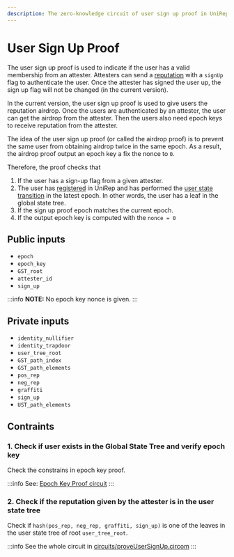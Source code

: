 ```yaml
---
description: The zero-knowledge circuit of user sign up proof in UniRep
---
```


# User Sign Up Proof

The user sign up proof is used to indicate if the user has a valid membership from an attester. Attesters can send a [reputation](../protocol/glossary/reputation.md) with a `signUp` flag to authenticate the user. Once the attester has signed the user up, the sign up flag will not be changed (in the current version).

In the current version, the user sign up proof is used to give users the reputation airdrop. Once the users are authenticated by an attester, the user can get the airdrop from the attester. Then the users also need epoch keys to receive reputation from the attester.

The idea of the user sign up proof (or called the airdrop proof) is to prevent the same user from obtaining airdrop twice in the same epoch. As a result, the airdrop proof output an epoch key a fix the nonce to `0`.

Therefore, the proof checks that

1. If the user has a sign-up flag from a given attester.
2. The user has [registered](https://unirep.gitbook.io/unirep/protocol/glossary/users-and-attesters#user) in UniRep and has performed the [user state transition](../protocol/glossary/user-state-transition.md) in the latest epoch. In other words, the user has a leaf in the global state tree.
3. If the sign up proof epoch matches the current epoch.
4. If the output epoch key is computed with the `nonce = 0`

## Public inputs

* `epoch`
* `epoch_key`
* `GST_root`
* `attester_id`
* `sign_up`

:::info
**NOTE:** No epoch key nonce is given.
:::

## Private inputs

* `identity_nullifier`
* `identity_trapdoor`
* `user_tree_root`
* `GST_path_index`
* `GST_path_elements`
* `pos_rep`
* `neg_rep`
* `graffiti`
* `sign_up`
* `UST_path_elements`

## Contraints

### 1. Check if user exists in the Global State Tree and verify epoch key

Check the constrains in epoch key proof.

:::info
See: [Epoch Key Proof circuit](epoch-key-proof.md)
:::

### 2. Check if the reputation given by the attester is in the user state tree

Check if `hash(pos_rep, neg_rep, graffiti, sign_up)` is one of the leaves in the user state tree of root `user_tree_root`.

:::info
See the whole circuit in [circuits/proveUserSignUp.circom](https://github.com/Unirep/Unirep/blob/main/packages/circuits/circuits/proveUserSignUp.circom)
:::
